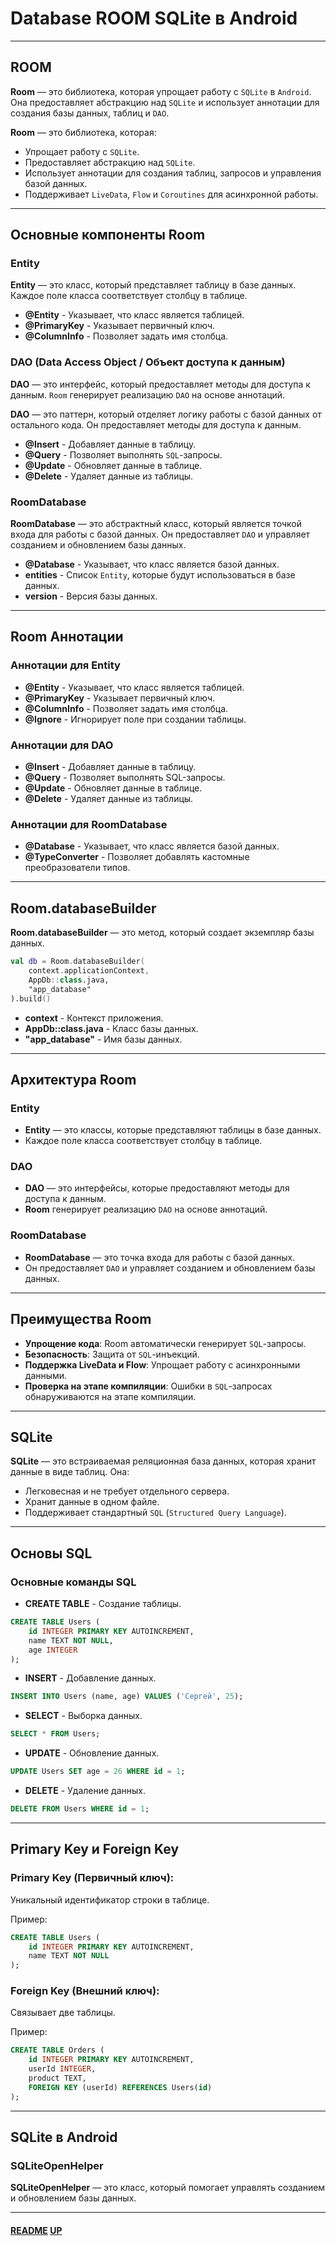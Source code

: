 # Database ROOM SQLite в Android
<a name="up"></a>

---

## ROOM

**Room** — это библиотека, которая упрощает работу с `SQLite` в `Android`. 
Она предоставляет абстракцию над `SQLite` и использует аннотации для создания базы данных, таблиц и `DAO`.

**Room** — это библиотека, которая:

- Упрощает работу с `SQLite`.
- Предоставляет абстракцию над `SQLite`.
- Использует аннотации для создания таблиц, запросов и управления базой данных.
- Поддерживает `LiveData`, `Flow` и `Coroutines` для асинхронной работы.

---

## Основные компоненты Room

### Entity

**Entity** — это класс, который представляет таблицу в базе данных. 
Каждое поле класса соответствует столбцу в таблице.

- **@Entity** - Указывает, что класс является таблицей.
- **@PrimaryKey** - Указывает первичный ключ.
- **@ColumnInfo** - Позволяет задать имя столбца.

### DAO (Data Access Object / Объект доступа к данным)

**DAO** — это интерфейс, который предоставляет методы для доступа к данным. 
`Room` генерирует реализацию `DAO` на основе аннотаций.

**DAO** — это паттерн, который отделяет логику работы с базой данных от остального кода. 
Он предоставляет методы для доступа к данным.

- **@Insert** - Добавляет данные в таблицу.
- **@Query** - Позволяет выполнять `SQL`-запросы.
- **@Update** - Обновляет данные в таблице.
- **@Delete** - Удаляет данные из таблицы.

### RoomDatabase

**RoomDatabase** — это абстрактный класс, который является точкой входа для работы с базой данных.
Он предоставляет `DAO` и управляет созданием и обновлением базы данных.

- **@Database** - Указывает, что класс является базой данных.
- **entities** - Список `Entity`, которые будут использоваться в базе данных.
- **version** - Версия базы данных.

---

## Room Аннотации

### Аннотации для Entity

- **@Entity** - Указывает, что класс является таблицей.
- **@PrimaryKey** - Указывает первичный ключ.
- **@ColumnInfo** - Позволяет задать имя столбца.
- **@Ignore** - Игнорирует поле при создании таблицы.

### Аннотации для DAO

- **@Insert** - Добавляет данные в таблицу.
- **@Query** - Позволяет выполнять SQL-запросы.
- **@Update** - Обновляет данные в таблице.
- **@Delete** - Удаляет данные из таблицы.

### Аннотации для RoomDatabase

- **@Database** - Указывает, что класс является базой данных.
- **@TypeConverter** - Позволяет добавлять кастомные преобразователи типов.

---

## Room.databaseBuilder

**Room.databaseBuilder** — это метод, который создает экземпляр базы данных.

```kotlin
val db = Room.databaseBuilder(
    context.applicationContext,
    AppDb::class.java,
    "app_database"
).build()
```

- **context** - Контекст приложения.
- **AppDb::class.java** - Класс базы данных.
- **"app_database"** - Имя базы данных.

---

## Архитектура Room

### Entity

- **Entity** — это классы, которые представляют таблицы в базе данных.
- Каждое поле класса соответствует столбцу в таблице.

### DAO

- **DAO** — это интерфейсы, которые предоставляют методы для доступа к данным.
- **Room** генерирует реализацию `DAO` на основе аннотаций.

### RoomDatabase

- **RoomDatabase** — это точка входа для работы с базой данных.
- Он предоставляет `DAO` и управляет созданием и обновлением базы данных.

---

## Преимущества Room

- **Упрощение кода**: Room автоматически генерирует `SQL`-запросы.
- **Безопасность**: Защита от `SQL`-инъекций.
- **Поддержка LiveData и Flow**: Упрощает работу с асинхронными данными.
- **Проверка на этапе компиляции**: Ошибки в `SQL`-запросах обнаруживаются на этапе компиляции.

---

## SQLite

**SQLite** — это встраиваемая реляционная база данных, которая хранит данные в виде таблиц. Она:

- Легковесная и не требует отдельного сервера.
- Хранит данные в одном файле.
- Поддерживает стандартный `SQL` (`Structured Query Language`).

---

## Основы SQL

### Основные команды SQL

 - **CREATE TABLE** - Создание таблицы.

```sql
CREATE TABLE Users (
    id INTEGER PRIMARY KEY AUTOINCREMENT,
    name TEXT NOT NULL,
    age INTEGER
);
```

- **INSERT** - Добавление данных.

```sql
INSERT INTO Users (name, age) VALUES ('Сергей', 25);
```

- **SELECT** - Выборка данных.

```sql
SELECT * FROM Users;
```

- **UPDATE** - Обновление данных.

```sql
UPDATE Users SET age = 26 WHERE id = 1;
```

- **DELETE** - Удаление данных.

```sql
DELETE FROM Users WHERE id = 1;
```

---

## Primary Key и Foreign Key

### Primary Key (Первичный ключ):

Уникальный идентификатор строки в таблице.

Пример:

```sql
CREATE TABLE Users (
    id INTEGER PRIMARY KEY AUTOINCREMENT,
    name TEXT NOT NULL
);
```

### Foreign Key (Внешний ключ):

Связывает две таблицы.

Пример:

```sql
CREATE TABLE Orders (
    id INTEGER PRIMARY KEY AUTOINCREMENT,
    userId INTEGER,
    product TEXT,
    FOREIGN KEY (userId) REFERENCES Users(id)
);
```

---

##  SQLite в Android

### SQLiteOpenHelper

**SQLiteOpenHelper** — это класс, который помогает управлять созданием и обновлением базы данных.

---

#### [README](README.md) [UP](#up)
